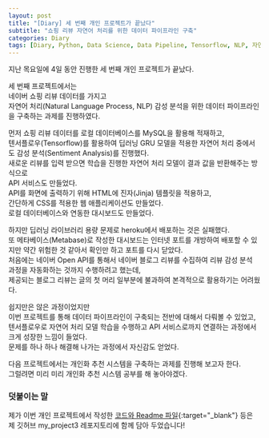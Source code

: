 ```yaml
---
layout: post
title: "[Diary] 세 번째 개인 프로젝트가 끝났다"
subtitle: "쇼핑 리뷰 자연어 처리를 위한 데이터 파이프라인 구축"
categories: Diary
tags: [Diary, Python, Data Science, Data Pipeline, Tensorflow, NLP, 자연어 처리, 데이터 파이프라인 구축, 개인 프로젝트, 회고]
---
```


지난 목요일에 4일 동안 진행한 세 번째 개인 프로젝트가 끝났다.  
  
세 번째 프로젝트에서는    
네이버 쇼핑 리뷰 데이터를 가지고     
자연어 처리(Natural Language Process, NLP) 감성 분석을 위한 데이터 파이프라인을 구축하는 과제를 진행하였다.     
  
먼저 쇼핑 리뷰 데이터를 로컬 데이터베이스를 MySQL을 활용해 적재하고,   
텐서플로우(Tensorflow)를 활용하여 딥러닝 GRU 모델을 적용한 자연어 처리 중에서도 감성 분석(Sentiment Analysis)를 진행했다.   
새로운 리뷰를 입력 받으면 학습을 진행한 자연어 처리 모델이 결과 값을 반환해주는 방식으로  
API 서비스도 만들었다.    
API를 화면에 출력하기 위해 HTML에 진자(Jinja) 템플릿을 적용하고,  
간단하게 CSS를 적용한 웹 애플리케이션도 만들었다.  
로컬 데이터베이스와 연동한 대시보드도 만들었다.      
  
하지만 딥러닝 라이브러리 용량 문제로 heroku에서 배포하는 것은 실패했다.  
또 메타베이스(Metabase)로 작성한 대시보드는 인터넷 포트를 개방하여 배포할 수 있지만 
약간 위험한 것 같아서 확인만 하고 포트를 다시 닫았다.  
처음에는 네이버 Open API를 통해서 네이버 블로그 리뷰를 수집하여 리뷰 감성 분석 과정을 자동화하는 것까지 수행하려고 했는데,   
제공되는 블로그 리뷰는 글의 첫 머리 일부분에 불과하여 본격적으로 활용하기는 어려웠다.  
  
  
쉽지만은 않은 과정이었지만  
이번 프로젝트를 통해 데이터 파이프라인이 구축되는 전반에 대해서 다뤄볼 수 있었고,  
텐서플로우로 자연어 처리 모델 학습을 수행하고 API 서비스로까지 연결하는 과정에서 크게 성장한 느낌이 들었다.  
문제를 하나 하나 해결해 나가는 과정에서 자신감도 얻었다.  
  
다음 프로젝트에서는 개인화 추천 시스템을 구축하는 과제를 진행해 보고자 한다.  
그럴려면 미리 미리 개인화 추천 시스템 공부를 해 놓아야겠다. 
  
   

### 덧붙이는 말 
제가 이번 개인 프로젝트에서 작성한 [코드와 Readme 파일](https://github.com/kongju7/my_project3){:target="_blank"} 등은 제 깃허브 my_project3 레포지토리에 함께 담아 두었습니다!  
  